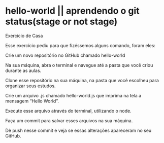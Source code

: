 # hello-world || aprendendo o git status(stage or not stage)
Exercício de Casa

Esse exercício pediu para que fizéssemos alguns comando, foram eles:  

Crie um novo repositório no GitHub chamado hello-world

Na sua máquina, abra o terminal e navegue até a pasta que você criou durante as aulas.

Clone esse repositório na sua máquina, na pasta que você escolheu para organizar seus estudos.

Crie um arquivo .js chamado hello-world.js que imprima na tela a mensagem “Hello World”.

Execute esse arquivo através do terminal, utilizando o node.

Faça um commit para salvar esses arquivos na sua máquina.

Dê push nesse commit e veja se essas alterações apareceram no seu GitHub.